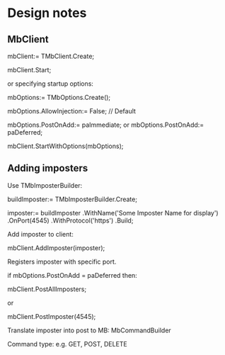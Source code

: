 # Design notes

## MbClient

mbClient:= TMbClient.Create;

mbClient.Start;

or specifying startup options:

mbOptions:= TMbOptions.Create();

mbOptions.AllowInjection:= False; // Default

mbOptions.PostOnAdd:= paImmediate;
or
mbOptions.PostOnAdd:= paDeferred;

mbClient.StartWithOptions(mbOptions);


## Adding imposters

Use TMbImposterBuilder:

buildImposter:= TMbImposterBuilder.Create;

imposter:= buildImposter
				.WithName('Some Imposter Name for display')
				.OnPort(4545)
				.WithProtocol('https')
			.Build;
			
Add imposter to client:

mbClient.AddImposter(imposter);

Registers imposter with specific port.

if mbOptions.PostOnAdd = paDeferred then:

mbClient.PostAllImposters;

or

mbClient.PostImposter(4545);


Translate imposter into post to MB:
MbCommandBuilder

Command type: e.g. GET, POST, DELETE